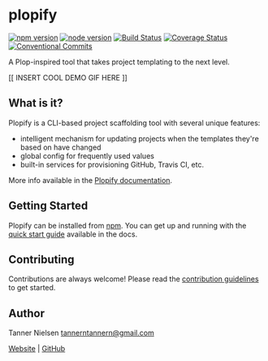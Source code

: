 # plopify
[![npm version](https://badgen.net/npm/v/plopify)](https://npmjs.com/package/plopify)
[![node version](https://badgen.net/npm/node/plopify)](https://nodejs.org)
[![Build Status](https://travis-ci.org/tannerntannern/plopify.svg?branch=master)](https://travis-ci.org/tannerntannern/plopify)
[![Coverage Status](https://coveralls.io/repos/github/tannerntannern/plopify/badge.svg?branch=master)](https://coveralls.io/github/tannerntannern/plopify?branch=master)
[![Conventional Commits](https://badgen.net/badge/Conventional%20Commits/1.0.0/yellow)](https://conventionalcommits.org)

A Plop-inspired tool that takes project templating to the next level.

[[ INSERT COOL DEMO GIF HERE ]]

## What is it?
Plopify is a CLI-based project scaffolding tool with several unique features:
* intelligent mechanism for updating projects when the templates they're based on have changed
* global config for frequently used values
* built-in services for provisioning GitHub, Travis CI, etc.

More info available in the [Plopify documentation](https://tannerntannern.github.io/plopify).

## Getting Started
Plopify can be installed from [npm](https://npmjs.com/package/plopify).  You can get up and running with the [quick start guide](https://tannerntannern.github.io/plopify/#/quick-start) available in the docs.

## Contributing
Contributions are always welcome!  Please read the [contribution guidelines](CONTRIBUTING.md) to get started.

## Author
Tanner Nielsen <tannerntannern@gmail.com>

[Website](https://tannernielsen.com) | [GitHub](https://github.com/tannerntannern) 
